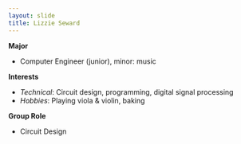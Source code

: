 ```yaml
---
layout: slide 
title: Lizzie Seward
---
```


**Major** 
- Computer Engineer (junior), minor: music

**Interests** 
- _Technical_: Circuit design, programming, digital signal processing
- _Hobbies_: Playing viola & violin, baking

**Group Role** 
- Circuit Design 
